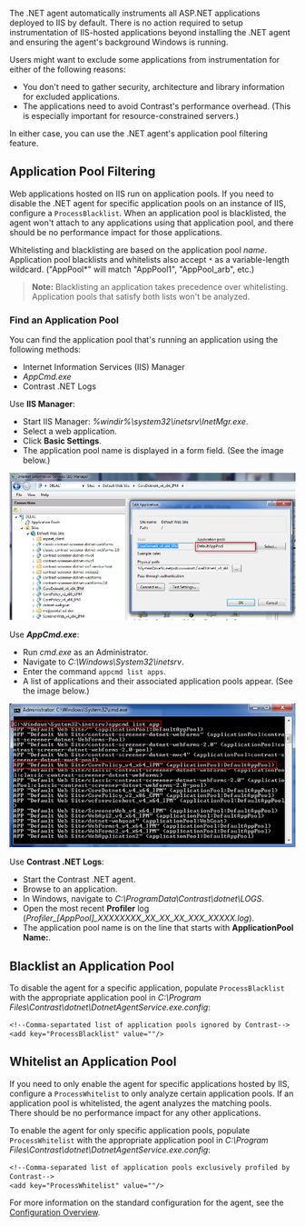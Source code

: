 <!--
title: "IIS Contrast .NET Agent Usage"
description: "Information on blacklisting/whitelisting application pools"
tags: "microsoft IIS pooling whitelist blacklist configuration agent installation .Net"
-->

The .NET agent automatically instruments all ASP.NET applications deployed to IIS by default. There is no action required to setup instrumentation of IIS-hosted applications beyond installing the .NET agent and ensuring the agent's background Windows is running. 

Users might want to exclude some applications from instrumentation for either of the following reasons: 
* You don't need to gather security, architecture and library information for excluded applications. 
* The applications need to avoid Contrast's performance overhead. (This is especially important for resource-constrained servers.)

In either case, you can use the .NET agent's application pool filtering feature. 

## Application Pool Filtering 

Web applications hosted on IIS run on application pools. If you need to disable the .NET agent for specific application pools on an instance of IIS, configure a `ProcessBlacklist`. When an application pool is blacklisted, the agent won't attach to any applications using that application pool, and there should be no performance impact for those applications.

Whitelisting and blacklisting are based on the application pool *name*. Application pool blacklists and whitelists also accept `*` as a variable-length wildcard. ("AppPool*" will match "AppPool1", "AppPool_arb", etc.)

>**Note:** Blacklisting an application takes precedence over whitelisting. Application pools that satisfy both lists won't be analyzed.

### Find an Application Pool 

You can find the application pool that's running an application using the following methods:

* Internet Information Services (IIS) Manager
* *AppCmd.exe*
* Contrast .NET Logs

Use **IIS Manager**: 

* Start IIS Manager: *%windir%\system32\inetsrv\InetMgr.exe*.
* Select a web application.
* Click **Basic Settings**.
* The application pool name is displayed in a form field. (See the image below.)

<a href="assets/images/KB3-e05_1.jpg" rel="lightbox" title="Application Pool Name"><img class="thumbnail" src="assets/images/KB3-e05_1.jpg"/></a>


Use ***AppCmd.exe***: 

* Run *cmd.exe* as an Administrator.
* Navigate to *C:\Windows\System32\inetsrv*.
* Enter the command `appcmd list apps`.
* A list of applications and their associated application pools appear. (See the image below.)

<a href="assets/images/KB3-e05_2.jpg" rel="lightbox" title="Application List"><img class="thumbnail" src="assets/images/KB3-e05_2.jpg"/></a>


Use **Contrast .NET Logs**: 

* Start the Contrast .NET agent.
* Browse to an application.
* In Windows, navigate to *C:\ProgramData\Contrast\dotnet\LOGS*.
* Open the most recent **Profiler** log (*Profiler_[AppPool]_XXXXXXXX_XX_XX_XX_XXX_XXXXX.log*).
* The application pool name is on the line that starts with **ApplicationPool Name:**.

## Blacklist an Application Pool

To disable the agent for a specific application, populate `ProcessBlacklist` with the appropriate application pool in *C:\Program Files\Contrast\dotnet\DotnetAgentService.exe.config*:

```
<!--Comma-separtated list of application pools ignored by Contrast-->
<add key="ProcessBlacklist" value=""/>
```

## Whitelist an Application Pool 

If you need to only enable the agent for specific applications hosted by IIS, configure a `ProcessWhitelist` to only analyze certain application pools. If an application pool is whitelisted, the agent analyzes the matching pools. There should be no performance impact for any other applications.

To enable the agent for only specific application pools, populate `ProcessWhitelist` with the appropriate application pool in *C:\Program Files\Contrast\dotnet\DotnetAgentService.exe.config*:

```
<!--Comma-separated list of application pools exclusively profiled by Contrast-->
<add key="ProcessWhitelist" value=""/>
```

For more information on the standard configuration for the agent, see the [Configuration Overview](installation-netconfig.html#overview).



